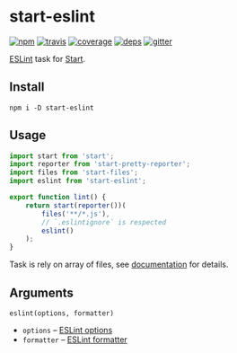 # start-eslint

[![npm](https://img.shields.io/npm/v/start-eslint.svg?style=flat-square)](https://www.npmjs.com/package/start-eslint)
[![travis](http://img.shields.io/travis/start-runner/eslint.svg?style=flat-square)](https://travis-ci.org/start-runner/eslint)
[![coverage](https://img.shields.io/codecov/c/github/start-runner/eslint.svg?style=flat-square)](https://codecov.io/github/start-runner/eslint)
[![deps](https://img.shields.io/gemnasium/start-runner/eslint.svg?style=flat-square)](https://gemnasium.com/start-runner/eslint)
[![gitter](https://img.shields.io/badge/gitter-join_chat_%E2%86%92-00d06f.svg?style=flat-square)](https://gitter.im/start-runner/start)

[ESLint](http://eslint.org/) task for [Start](https://github.com/start-runner/start).

## Install

```
npm i -D start-eslint
```

## Usage

```js
import start from 'start';
import reporter from 'start-pretty-reporter';
import files from 'start-files';
import eslint from 'start-eslint';

export function lint() {
    return start(reporter())(
        files('**/*.js'),
        // `.eslintignore` is respected
        eslint()
    );
}
```

Task is rely on array of files, see [documentation](https://github.com/start-runner/start#readme) for details.

## Arguments

`eslint(options, formatter)`

* `options` – [ESLint options](http://eslint.org/docs/developer-guide/nodejs-api.html#cliengine)
* `formatter` – [ESLint formatter](http://eslint.org/docs/developer-guide/nodejs-api.html#getformatter)
